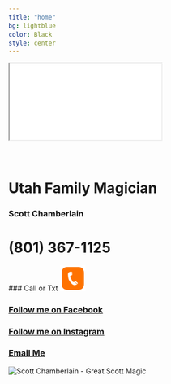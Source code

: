 ```yaml
---
title: "home"
bg: lightblue
color: Black
style: center
---
```

<!-- Global site tag (gtag.js) - Google Analytics -->

<div class="icontain"><iframe src="//www.youtube.com/embed/VLzeWVlbWoY" allowfullscreen></iframe></div><br><br>


<!--<img src="img/GSM.png" alt="Great Scott Magic" width="70%" height="70%">-->

<h1>Utah Family Magician</h1>
<h3>Scott Chamberlain</h3>

<h1>(801) 367-1125</h1>
### Call or Txt
<a href="tel:8013671125"><img src="img/phone icon.png" width="10%" height="10%"></a>


<!--<span class="fa-stack subtlecircle" style="font-size:100px; background:rgba(255,166,0,0.1)">
  <i class="fa fa-circle fa-stack-2x text-white"></i>
  <i class="fa fa-bicycle fa-stack-1x text-orange"></i>
</span>

# Magic is my passion!
{: .text-Blue}-->


<!--I love performing magic and giving back to the communities in which I live.-->

### [Follow me on Facebook](https://www.facebook.com/scottchamberlainmagic)<br>
### [Follow me on Instagram](https://www.instagram.com/scottchamberlainmagic)<br>
### <a href="mailto:scottchamberlainmagic@gmail.com">Email Me</a><br>
<img src="img/Headshot.jpg" width="40%" height = "40%" alt="Scott Chamberlain - Great Scott Magic">
